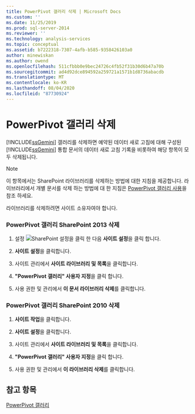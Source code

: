 ```yaml
---
title: PowerPivot 갤러리 삭제 | Microsoft Docs
ms.custom: ''
ms.date: 11/25/2019
ms.prod: sql-server-2014
ms.reviewer: ''
ms.technology: analysis-services
ms.topic: conceptual
ms.assetid: b7222318-7307-4afb-b585-9358426103a0
author: minewiskan
ms.author: owend
ms.openlocfilehash: 511cfbbb0e9bec24726c4fb52f31b30d6b47a70b
ms.sourcegitcommit: ad4d92dce894592a259721a1571b1d8736abacdb
ms.translationtype: MT
ms.contentlocale: ko-KR
ms.lasthandoff: 08/04/2020
ms.locfileid: "87730924"
---
```

# <a name="delete-powerpivot-gallery"></a>PowerPivot 갤러리 삭제
  [!INCLUDE[ssGemini](../../includes/ssgemini-md.md)] 갤러리를 삭제하면 예약된 데이터 새로 고침에 대해 구성된 [!INCLUDE[ssGemini](../../includes/ssgemini-md.md)] 통합 문서의 데이터 새로 고침 기록을 비롯하여 해당 항목이 모두 삭제됩니다.

> [!NOTE]
>  이 항목에서는 SharePoint 라이브러리를 삭제하는 방법에 대한 지침을 제공합니다. 라이브러리에서 개별 문서를 삭제 하는 방법에 대 한 지침은 [PowerPivot 갤러리 사용](use-power-pivot-gallery.md)을 참조 하세요.

 라이브러리를 삭제하려면 사이트 소유자여야 합니다.

### <a name="delete-powerpivot-gallery-sharepoint-2013"></a>PowerPivot 갤러리 SharePoint 2013 삭제

1.  설정 ![SharePoint 설정](../media/as-sharepoint2013-settings-gear.gif "SharePoint 설정")을 클릭 한 다음 **사이트 설정**을 클릭 합니다.

2.  **사이트 설정**을 클릭합니다.

3.  사이트 관리에서 **사이트 라이브러리 및 목록**을 클릭합니다.

4.  **"PowerPivot 갤러리" 사용자 지정**을 클릭 합니다.

5.  사용 권한 및 관리에서 **이 문서 라이브러리 삭제**를 클릭합니다.

### <a name="delete-powerpivot-gallery-sharepoint-2010"></a>PowerPivot 갤러리 SharePoint 2010 삭제

1.  **사이트 작업**을 클릭합니다.

2.  **사이트 설정**을 클릭합니다.

3.  사이트 관리에서 **사이트 라이브러리 및 목록**을 클릭합니다.

4.  **"PowerPivot 갤러리" 사용자 지정**을 클릭 합니다.

5.  사용 권한 및 관리에서 **이 라이브러리 삭제**를 클릭합니다.

## <a name="see-also"></a>참고 항목
 [PowerPivot 갤러리](../../index.yml)


